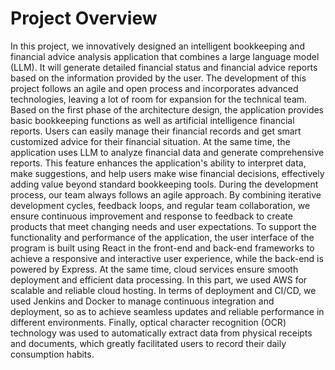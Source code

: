 # Project Overview
In this project, we innovatively designed an intelligent bookkeeping and financial advice analysis application that combines a large language model (LLM). It will generate detailed financial status and financial advice reports based on the information provided by the user. The development of this project follows an agile and open process and incorporates advanced technologies, leaving a lot of room for expansion for the technical team.
Based on the first phase of the architecture design, the application provides basic bookkeeping functions as well as artificial intelligence financial reports. Users can easily manage their financial records and get smart customized advice for their financial situation.
At the same time, the application uses LLM to analyze financial data and generate comprehensive reports. This feature enhances the application's ability to interpret data, make suggestions, and help users make wise financial decisions, effectively adding value beyond standard bookkeeping tools.
During the development process, our team always follows an agile approach. By combining iterative development cycles, feedback loops, and regular team collaboration, we ensure continuous improvement and response to feedback to create products that meet changing needs and user expectations.
To support the functionality and performance of the application, the user interface of the program is built using React in the front-end and back-end frameworks to achieve a responsive and interactive user experience, while the back-end is powered by Express.
At the same time, cloud services ensure smooth deployment and efficient data processing. In this part, we used AWS for scalable and reliable cloud hosting. In terms of deployment and CI/CD, we used Jenkins and Docker to manage continuous integration and deployment, so as to achieve seamless updates and reliable performance in different environments. Finally, optical character recognition (OCR) technology was used to automatically extract data from physical receipts and documents, which greatly facilitated users to record their daily consumption habits.
